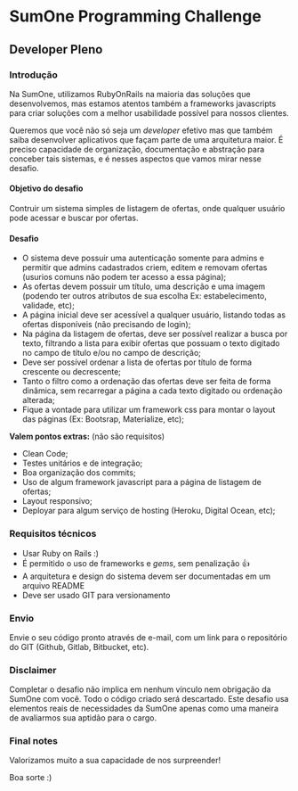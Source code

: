 # SumOne Programming Challenge
## Developer Pleno

### Introdução

Na SumOne, utilizamos RubyOnRails na maioria das soluções que desenvolvemos,
mas estamos atentos também a frameworks javascripts para criar soluções
com a melhor usabilidade possível para nossos clientes.

Queremos que você não só seja um _developer_ efetivo mas que também saiba
desenvolver aplicativos que façam parte de uma arquitetura maior. É preciso
capacidade de organização, documentação e abstração para conceber tais
sistemas, e é nesses aspectos que vamos mirar nesse desafio.

#### Objetivo do desafio

Contruir um sistema simples de listagem de ofertas, onde qualquer usuário pode acessar e buscar por ofertas.

#### Desafio

* O sistema deve possuir uma autenticação somente para admins e permitir que admins cadastrados criem, editem e removam ofertas (usurios comuns não podem ter acesso a essa página);
* As ofertas devem possuir um título, uma descrição e uma imagem (podendo ter outros atributos de sua escolha Ex: estabelecimento, validade, etc);
* A página inicial deve ser acessível a qualquer usuário, listando todas as ofertas disponíveis (não precisando de login);
* Na página da listagem de ofertas, deve ser possível realizar a busca por texto, filtrando a lista para exibir ofertas que possuam o texto digitado no campo de título e/ou no campo de descrição;
* Deve ser possível ordenar a lista de ofertas por título de forma crescente ou decrescente;
* Tanto o filtro como a ordenação das ofertas deve ser feita de forma dinâmica, sem recarregar a página a cada texto digitado ou ordenação alterada;
* Fique a vontade para utilizar um framework css para montar o layout das páginas (Ex: Bootsrap, Materialize, etc);

**Valem pontos extras:** (não são requisitos)

* Clean Code;
* Testes unitários e de integração;
* Boa organização dos commits;
* Uso de algum framework javascript para a página de listagem de ofertas;
* Layout responsivo;
* Deployar para algum serviço de hosting (Heroku, Digital Ocean, etc);

### Requisitos técnicos

* Usar Ruby on Rails :)
* É permitido o uso de frameworks e _gems_, sem penalização :+1:
* A arquitetura e design do sistema devem ser documentadas em um arquivo README
* Deve ser usado GIT para versionamento

### Envio

Envie o seu código pronto através de e-mail, com um link para o repositório
do GIT (Github, Gitlab, Bitbucket, etc).

### Disclaimer

Completar o desafio não implica em nenhum vínculo nem obrigação da SumOne
com você. Todo o código criado será descartado. Este desafio usa elementos
reais de necessidades da SumOne apenas como uma maneira de avaliarmos sua
aptidão para o cargo.

### Final notes

Valorizamos muito a sua capacidade de nos surpreender!

Boa sorte :)
